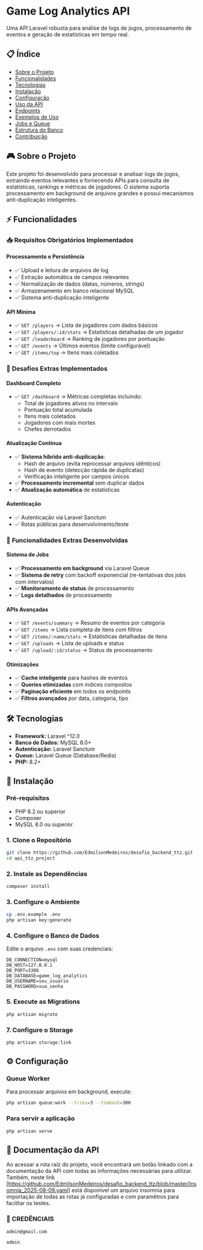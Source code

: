 # Game Log Analytics API

Uma API Laravel robusta para análise de logs de jogos, processamento de eventos e geração de estatísticas em tempo real.

## 📋 Índice

- [Sobre o Projeto](#sobre-o-projeto)
- [Funcionalidades](#funcionalidades)
- [Tecnologias](#tecnologias)
- [Instalação](#instalação)
- [Configuração](#configuração)
- [Uso da API](#uso-da-api)
- [Endpoints](#endpoints)
- [Exemplos de Uso](#exemplos-de-uso)
- [Jobs e Queue](#jobs-e-queue)
- [Estrutura do Banco](#estrutura-do-banco)
- [Contribuição](#contribuição)

## 🎮 Sobre o Projeto

Este projeto foi desenvolvido para processar e analisar logs de jogos, extraindo eventos relevantes e fornecendo APIs para consulta de estatísticas, rankings e métricas de jogadores. O sistema suporta processamento em background de arquivos grandes e possui mecanismos anti-duplicação inteligentes.

## ⚡ Funcionalidades

### 📥 **Requisitos Obrigatórios Implementados**

#### Processamento e Persistência
- ✅ Upload e leitura de arquivos de log
- ✅ Extração automática de campos relevantes
- ✅ Normalização de dados (datas, números, strings)
- ✅ Armazenamento em banco relacional MySQL
- ✅ Sistema anti-duplicação inteligente

#### API Mínima
- ✅ `GET /players` → Lista de jogadores com dados básicos
- ✅ `GET /players/:id/stats` → Estatísticas detalhadas de um jogador
- ✅ `GET /leaderboard` → Ranking de jogadores por pontuação
- ✅ `GET /events` → Últimos eventos (limite configurável)
- ✅ `GET /items/top` → Itens mais coletados

### 🚀 **Desafios Extras Implementados**

#### Dashboard Completo
- ✅ `GET /dashboard` → Métricas completas incluindo:
  - Total de jogadores ativos no intervalo
  - Pontuação total acumulada
  - Itens mais coletados
  - Jogadores com mais mortes
  - Chefes derrotados

#### Atualização Contínua
- ✅ **Sistema híbrido anti-duplicação**:
  - Hash de arquivo (evita reprocessar arquivos idênticos)
  - Hash de evento (detecção rápida de duplicatas)
  - Verificação inteligente por campos únicos
- ✅ **Processamento incremental** sem duplicar dados
- ✅ **Atualização automática** de estatísticas

#### Autenticação
- ✅ Autenticação via Laravel Sanctum
- ✅ Rotas públicas para desenvolvimento/teste

### 🎯 **Funcionalidades Extras Desenvolvidas**

#### Sistema de Jobs
- ✅ **Processamento em background** via Laravel Queue
- ✅ **Sistema de retry** com backoff exponencial (re-tentativas dos jobs com intervalos)
- ✅ **Monitoramento de status** de processamento
- ✅ **Logs detalhados** de processamento

#### APIs Avançadas
- ✅ `GET /events/summary` → Resumo de eventos por categoria
- ✅ `GET /items` → Lista completa de itens com filtros
- ✅ `GET /items/:name/stats` → Estatísticas detalhadas de itens
- ✅ `GET /uploads` → Lista de uploads e status
- ✅ `GET /upload/:id/status` → Status de processamento

#### Otimizações
- ✅ **Cache inteligente** para hashes de eventos
- ✅ **Queries otimizadas** com índices compostos
- ✅ **Paginação eficiente** em todos os endpoints
- ✅ **Filtros avançados** por data, categoria, tipo

## 🛠 Tecnologias

- **Framework:** Laravel ^12.0
- **Banco de Dados:** MySQL 8.0+
- **Autenticação:** Laravel Sanctum
- **Queue:** Laravel Queue (Database/Redis)
- **PHP:** 8.2+

## 🚀 Instalação

### Pré-requisitos
- PHP 8.2 ou superior
- Composer
- MySQL 8.0 ou superior

### 1. Clone o Repositório
```bash
git clone https://github.com/EdmilsonMedeiros/desafio_backend_ttz.git
cd api_ttz_project
```

### 2. Instale as Dependências
```bash
composer install
```

### 3. Configure o Ambiente
```bash
cp .env.example .env
php artisan key:generate
```

### 4. Configure o Banco de Dados
Edite o arquivo `.env` com suas credenciais:
```env
DB_CONNECTION=mysql
DB_HOST=127.0.0.1
DB_PORT=3306
DB_DATABASE=game_log_analytics
DB_USERNAME=seu_usuario
DB_PASSWORD=sua_senha
```

### 5. Execute as Migrations
```bash
php artisan migrate
```

### 7. Configure o Storage
```bash
php artisan storage:link
```

## ⚙️ Configuração

### Queue Worker
Para processar arquivos em background, execute:
```bash
php artisan queue:work --tries=3 --timeout=300
```

### Para servir a aplicação
```bash
php artisan serve
```

## 📄 Documentação da API
Ao acessar a rota raíz do projeto, você encontrará um botão linkado com a documentação da API com todas as informações necessárias para utilizar. Também, neste link [https://github.com/EdmilsonMedeiros/desafio_backend_ttz/blob/master/Insomnia_2025-08-09.yaml] está disponível um arquivo insomnia para importação de todas as rotas já configuradas e com paramêtros para facilitar os testes.

### 🔑 CREDÊNCIAIS
```bash
admin@gmail.com
```
```bash
admin
```